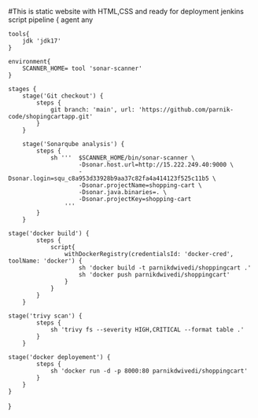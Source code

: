 #This is static website with HTML,CSS and ready for deployment
jenkins script
pipeline {
    agent any
    
    tools{
        jdk 'jdk17'
    }
    
    environment{
        SCANNER_HOME= tool 'sonar-scanner'
    }

    stages {
        stage('Git checkout') {
            steps {
                git branch: 'main', url: 'https://github.com/parnik-code/shopingcartapp.git'
            }
        }
        
        stage('Sonarqube analysis') {
            steps {
                sh '''  $SCANNER_HOME/bin/sonar-scanner \
                        -Dsonar.host.url=http://15.222.249.40:9000 \
                        -Dsonar.login=squ_c8a953d33928b9aa37c82fa4a414123f525c11b5 \
                        -Dsonar.projectName=shopping-cart \
                        -Dsonar.java.binaries=. \
                        -Dsonar.projectKey=shopping-cart
                    '''
            }
        }
        
    stage('docker build') {
            steps {
                script{
                    withDockerRegistry(credentialsId: 'docker-cred', toolName: 'docker') {
                        sh 'docker build -t parnikdwivedi/shoppingcart .'
                        sh 'docker push parnikdwivedi/shoppingcart'
                    }
                }
            }
        }    
        
    stage('trivy scan') {
            steps {
                sh 'trivy fs --severity HIGH,CRITICAL --format table .'
            }
        }
        
    stage('docker deployement') {
            steps {
                sh 'docker run -d -p 8000:80 parnikdwivedi/shoppingcart'
            }
        }  
    }
}
